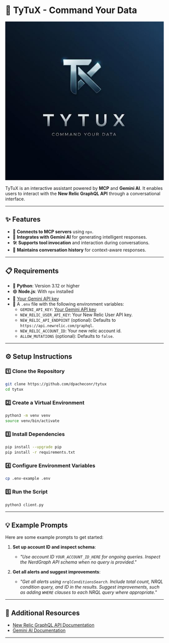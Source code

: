 # 🚀 TyTuX - Command Your Data

![TyTuX Logo](./logo.jpeg)

TyTuX is an interactive assistant powered by **MCP** and **Gemini AI**. It enables users to interact with the **New Relic GraphQL API** through a conversational interface.

---

## ✨ Features
- 🔗 **Connects to MCP servers** using `npx`.
- 🤖 **Integrates with Gemini AI** for generating intelligent responses.
- 🛠️ **Supports tool invocation** and interaction during conversations.
- 🧠 **Maintains conversation history** for context-aware responses.

---

## 📋 Requirements
- 🐍 **Python**: Version 3.12 or higher
- 🟢 **Node.js**: With `npx` installed
- 🤖 [Your Gemini API key]([https://ai.google.dev/gemini-api/docs](https://aistudio.google.com/apikey))
- 🔑 A `.env` file with the following environment variables:
  - `GEMINI_API_KEY`: [Your Gemini API key]([https://ai.google.dev/gemini-api/docs](https://aistudio.google.com/apikey))
  - `NEW_RELIC_USER_API_KEY`: Your New Relic User API key.
  - `NEW_RELIC_API_ENDPOINT` (optional): Defaults to `https://api.newrelic.com/graphql`.
  - `NEW_RELIC_ACCOUNT_ID`: Your new relic account id.
  - `ALLOW_MUTATIONS` (optional): Defaults to `false`.

---

## ⚙️ Setup Instructions

### 1️⃣ Clone the Repository
```bash
git clone https://github.com/dpacheconr/tytux
cd tytux
```

### 2️⃣ Create a Virtual Environment
```bash
python3 -m venv venv
source venv/bin/activate
```

### 3️⃣ Install Dependencies
```bash
pip install --upgrade pip
pip install -r requirements.txt
```

### 4️⃣ Configure Environment Variables
```bash
cp .env-example .env
```

### 5️⃣ Run the Script
```bash
python3 client.py
```

---

## 💡 Example Prompts

Here are some example prompts to get started:

1. **Set up account ID and inspect schema**:
   - _"Use account ID `YOUR_ACCOUNT_ID_HERE` for ongoing queries. Inspect the NerdGraph API schema when no query is provided."_

2. **Get all alerts and suggest improvements**:
   - _"Get all alerts using `nrqlConditionsSearch`. Include total count, NRQL condition query, and ID in the results. Suggest improvements, such as adding `WHERE` clauses to each NRQL query where appropriate."_

---

## 📖 Additional Resources
- [New Relic GraphQL API Documentation](https://docs.newrelic.com/docs/apis/nerdgraph/get-started/introduction-new-relic-nerdgraph/)
- [Gemini AI Documentation](https://ai.google.dev/gemini-api/docs)

---
